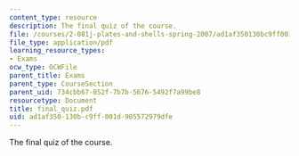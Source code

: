 ```yaml
---
content_type: resource
description: The final quiz of the course.
file: /courses/2-081j-plates-and-shells-spring-2007/ad1af350130bc9ff001d905572979dfe_final_quiz.pdf
file_type: application/pdf
learning_resource_types:
- Exams
ocw_type: OCWFile
parent_title: Exams
parent_type: CourseSection
parent_uid: 734cbb67-052f-7b7b-5676-5492f7a99be8
resourcetype: Document
title: final_quiz.pdf
uid: ad1af350-130b-c9ff-001d-905572979dfe
---
```

The final quiz of the course.

